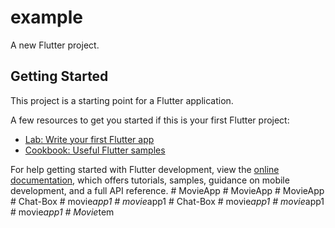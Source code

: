 # example

A new Flutter project.

## Getting Started

This project is a starting point for a Flutter application.

A few resources to get you started if this is your first Flutter project:

- [Lab: Write your first Flutter app](https://docs.flutter.dev/get-started/codelab)
- [Cookbook: Useful Flutter samples](https://docs.flutter.dev/cookbook)

For help getting started with Flutter development, view the
[online documentation](https://docs.flutter.dev/), which offers tutorials,
samples, guidance on mobile development, and a full API reference.
#   M o v i e A p p  
 #   M o v i e A p p  
 #   M o v i e A p p  
 #   C h a t - B o x  
 #   m o v i e _ a p p 1  
 #   m o v i e _ a p p 1  
 #   C h a t - B o x  
 #   m o v i e _ a p p 1  
 #   m o v i e _ a p p 1  
 #   m o v i e _ a p p 1  
 #   M o v i e _ t e m  
 